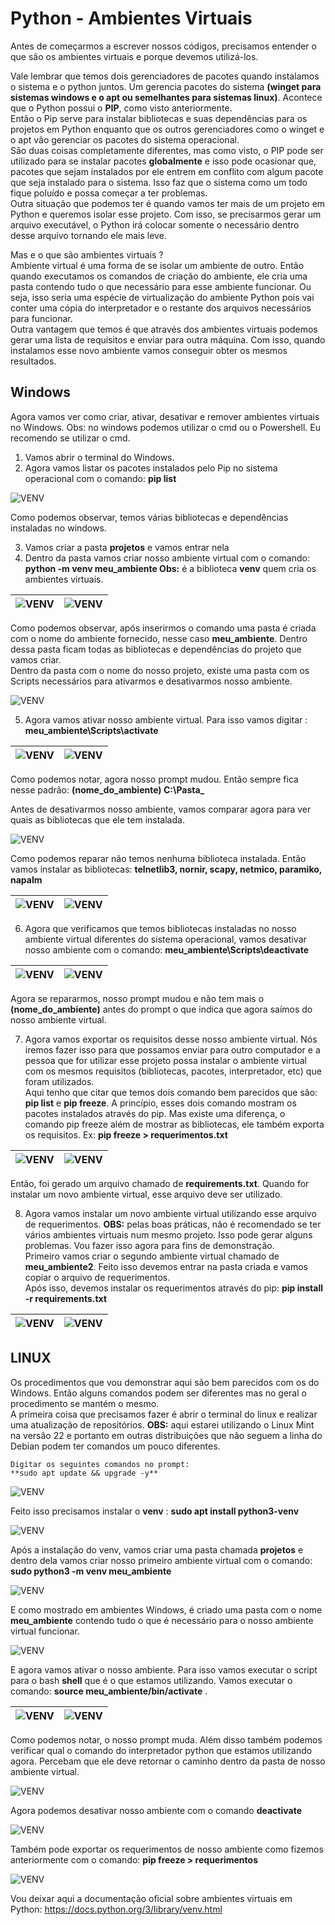 # Python - Ambientes Virtuais

Antes de começarmos a escrever nossos códigos, precisamos entender o que são os ambientes virtuais e porque devemos utilizá-los.  

Vale lembrar que temos dois gerenciadores de pacotes quando instalamos o sistema e o python juntos. Um gerencia pacotes do sistema **(winget para sistemas windows e o apt ou semelhantes para sistemas linux)**. Acontece que o Python possui o **PIP**, como visto anteriormente.  
Então o Pip serve para instalar bibliotecas e suas dependências para os projetos em Python enquanto que os outros gerenciadores como o winget e o apt vão gerenciar os pacotes do sistema operacional.  
São duas coisas completamente diferentes, mas como visto, o PIP pode ser utilizado para se instalar pacotes **globalmente** e isso pode ocasionar que, pacotes que sejam instalados por ele entrem em conflito com algum pacote que seja instalado para o sistema. Isso faz que o sistema como um todo fique poluído e possa começar a ter problemas.  
Outra situação que podemos ter é quando vamos ter mais de um projeto em Python e queremos isolar esse projeto. Com isso, se precisarmos gerar um arquivo executável, o Python irá colocar somente o necessário dentro desse arquivo tornando ele mais leve.  

Mas e o que são ambientes virtuais ?  
Ambiente virtual é uma forma de se isolar um ambiente de outro. Então quando executamos os comandos de criação do ambiente, ele cria uma pasta contendo tudo o que necessário para esse ambiente funcionar. Ou seja, isso seria uma espécie de virtualização do ambiente Python pois vai conter uma cópia do interpretador e o restante dos arquivos necessários para funcionar.  
Outra vantagem que temos é que através dos ambientes virtuais podemos gerar uma lista de requisitos e enviar para outra máquina. Com isso, quando instalamos esse novo ambiente vamos conseguir obter os mesmos resultados.
  
## Windows

Agora vamos ver como criar, ativar, desativar e remover ambientes virtuais no Windows. Obs: no windows podemos utilizar o cmd ou o Powershell. Eu recomendo se utilizar o cmd.  
1. Vamos abrir o terminal do Windows. 
2. Agora vamos listar os pacotes instalados pelo Pip no sistema operacional com o comando: **pip list**

![VENV](Imagens/Windows/01.png)  

Como podemos observar, temos várias bibliotecas e dependências instaladas no windows.  

3. Vamos criar a pasta **projetos** e vamos entrar nela
4. Dentro da pasta vamos criar nosso ambiente virtual com o comando: **python -m venv meu_ambiente Obs:** é a biblioteca **venv** quem cria os ambientes virtuais.  

| ![VENV](Imagens/Windows/02.png) | ![VENV](Imagens/Windows/03.png) |
|---------------------------------|---------------------------------|  

Como podemos observar, após inserirmos o comando uma pasta é criada com o nome do ambiente fornecido, nesse caso **meu_ambiente**. Dentro dessa pasta ficam todas as bibliotecas e dependências do projeto que vamos criar.  
Dentro da pasta com o nome do nosso projeto, existe uma pasta com os Scripts necessários para ativarmos e desativarmos nosso ambiente.  

![VENV](Imagens/Windows/04.png)  

5. Agora vamos ativar nosso ambiente virtual. Para isso vamos digitar : **meu_ambiente\Scripts\activate**

| ![VENV](Imagens/Windows/05.png) | ![VENV](Imagens/Windows/06.png) |
|---------------------------------|---------------------------------|  

Como podemos notar, agora nosso prompt mudou. Então sempre fica nesse padrão: **(nome_do_ambiente) C:\Pasta\_**  

Antes de desativarmos nosso ambiente, vamos comparar agora para ver quais as bibliotecas que ele tem instalada.  

![VENV](Imagens/Windows/07.png)  

Como podemos reparar não temos nenhuma biblioteca instalada. Então vamos instalar as bibliotecas: **telnetlib3, nornir, scapy, netmico, paramiko, napalm** 

| ![VENV](Imagens/Windows/08.png) | ![VENV](Imagens/Windows/09.png) |
|---------------------------------|---------------------------------|

6. Agora que verificamos que temos bibliotecas instaladas no nosso ambiente virtual diferentes do sistema operacional, vamos desativar nosso ambiente com o comando: **meu_ambiente\Scripts\deactivate**

| ![VENV](Imagens/Windows/10.png) | ![VENV](Imagens/Windows/11.png) |
|---------------------------------|---------------------------------|  

Agora se repararmos, nosso prompt mudou e não tem mais o **(nome_do_ambiente)** antes do prompt o que indica que agora saímos do nosso ambiente virtual.  

7. Agora vamos exportar os requisitos desse nosso ambiente virtual. Nós iremos fazer isso para que possamos enviar para outro computador e a pessoa que for utilizar esse projeto possa instalar o ambiente virtual com os mesmos requisitos (bibliotecas, pacotes, interpretador, etc) que foram utilizados.  
Aqui tenho que citar que temos dois comando bem parecidos que são: **pip list** e **pip freeze**. A princípio, esses dois comando mostram os pacotes instalados através do pip. Mas existe uma diferença, o comando pip freeze além de mostrar as bibliotecas, ele também exporta os requisitos. Ex: **pip freeze > requerimentos.txt**  

| ![VENV](Imagens/Windows/12.png) | ![VENV](Imagens/Windows/13.png) |
|---------------------------------|---------------------------------| 

Então, foi gerado um arquivo chamado de **requirements.txt**. Quando for instalar um novo ambiente virtual, esse arquivo deve ser utilizado.  

8. Agora vamos instalar um novo ambiente virtual utilizando esse arquivo de requerimentos. **OBS:** pelas boas práticas, não é recomendado se ter vários ambientes virtuais num mesmo projeto. Isso pode gerar alguns problemas. Vou fazer isso agora para fins de demonstração.  
Primeiro vamos criar o segundo ambiente virtual chamado de **meu_ambiente2**. Feito isso devemos entrar na pasta criada e vamos copiar o arquivo de requerimentos.  
Após isso, devemos instalar os requerimentos através do pip: **pip install -r requirements.txt**  

| ![VENV](Imagens/Windows/14.png) | ![VENV](Imagens/Windows/15.png) |
|---------------------------------|---------------------------------| 


## LINUX

Os procedimentos que vou demonstrar aqui são bem parecidos com os do Windows. Então alguns comandos podem ser diferentes mas no geral o procedimento se mantém o mesmo.  
A primeira coisa que precisamos fazer é abrir o terminal do linux e realizar uma atualização de repositórios. **OBS:** aqui estarei utilizando o Linux Mint na versão 22 e portanto em outras distribuições que não seguem a linha do Debian podem ter comandos um pouco diferentes.  

    Digitar os seguintes comandos no prompt:  
    **sudo apt update && upgrade -y**  

![VENV](Imagens/Linux/01.png)  

Feito isso precisamos instalar o **venv** : **sudo apt install python3-venv**  

![VENV](Imagens/Linux/02.png)  

Após a instalação do venv, vamos criar uma pasta chamada **projetos** e dentro dela vamos criar nosso primeiro ambiente virtual com o comando: **sudo python3 -m venv meu_ambiente**  

![VENV](Imagens/Linux/03.png)  

E como mostrado em ambientes Windows, é criado uma pasta com o nome **meu_ambiente** contendo tudo o que é necessário para o nosso ambiente virtual funcionar.  

![VENV](Imagens/Linux/04.png)  

E agora vamos ativar o nosso ambiente. Para isso vamos executar o script para o bash **shell** que é o que estamos utilizando. Vamos executar o comando: **source meu_ambiente/bin/activate** .

| ![VENV](Imagens/Linux/05.png) | ![VENV](Imagens/Linux/06.png) |
|------------------------------|------------------------------|  

Como podemos notar, o nosso prompt muda. Além disso também podemos verificar qual o comando do interpretador python que estamos utilizando agora. Percebam que ele deve retornar o caminho dentro da pasta de nosso ambiente virtual.  

![VENV](Imagens/Linux/07.png)

Agora podemos desativar nosso ambiente com o comando **deactivate**  

![VENV](Imagens/Linux/08.png)  

Também pode exportar os requerimentos de nosso ambiente como fizemos anteriormente com o comando: **pip freeze > requerimentos**  

![VENV](Imagens/Linux/09.png)  

Vou deixar aqui a documentação oficial sobre ambientes virtuais em Python: https://docs.python.org/3/library/venv.html